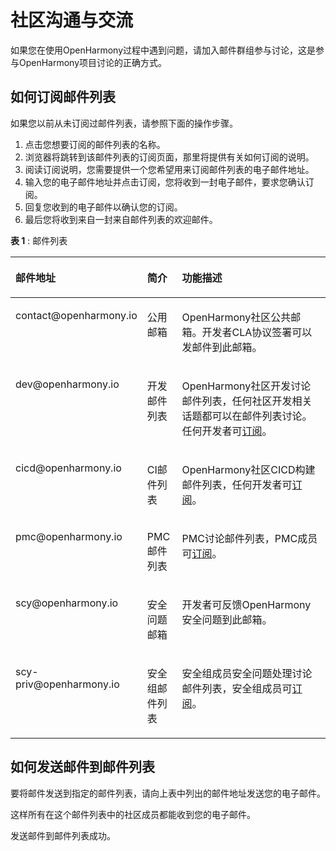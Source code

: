 # 社区沟通与交流<a name="ZH-CN_TOPIC_0000001051853133"></a>

如果您在使用OpenHarmony过程中遇到问题，请加入邮件群组参与讨论，这是参与OpenHarmony项目讨论的正确方式。

## 如何订阅邮件列表<a name="section103251821112117"></a>

如果您以前从未订阅过邮件列表，请参照下面的操作步骤。

1.  点击您想要订阅的邮件列表的名称。
2.  浏览器将跳转到该邮件列表的订阅页面，那里将提供有关如何订阅的说明。
3.  阅读订阅说明，您需要提供一个您希望用来订阅邮件列表的电子邮件地址。
4.  输入您的电子邮件地址并点击订阅，您将收到一封电子邮件，要求您确认订阅。
5.  回复您收到的电子邮件以确认您的订阅。
6.  最后您将收到来自一封来自邮件列表的欢迎邮件。

**表 1**  : 邮件列表

<a name="table198701222219"></a>
<table><thead align="left"><tr id="row16871202215210"><th class="cellrowborder" valign="top" width="20.757924207579244%" id="mcps1.2.4.1.1"><p id="p128719221213"><a name="p128719221213"></a><a name="p128719221213"></a>邮件地址</p>
</th>
<th class="cellrowborder" valign="top" width="11.65883411658834%" id="mcps1.2.4.1.2"><p id="p9227211844"><a name="p9227211844"></a><a name="p9227211844"></a>简介</p>
</th>
<th class="cellrowborder" valign="top" width="67.58324167583241%" id="mcps1.2.4.1.3"><p id="p28717224216"><a name="p28717224216"></a><a name="p28717224216"></a>功能描述</p>
</th>
</tr>
</thead>
<tbody><tr id="row1487115222219"><td class="cellrowborder" valign="top" width="20.757924207579244%" headers="mcps1.2.4.1.1 "><p id="p142153615915"><a name="p142153615915"></a><a name="p142153615915"></a>contact@openharmony.io</p>
</td>
<td class="cellrowborder" valign="top" width="11.65883411658834%" headers="mcps1.2.4.1.2 "><p id="p72211218412"><a name="p72211218412"></a><a name="p72211218412"></a>公用邮箱</p>
</td>
<td class="cellrowborder" valign="top" width="67.58324167583241%" headers="mcps1.2.4.1.3 "><p id="p1087114221623"><a name="p1087114221623"></a><a name="p1087114221623"></a><span id="text11580114031511"><a name="text11580114031511"></a><a name="text11580114031511"></a>OpenHarmony</span>社区公共邮箱。<span>开发者CLA协议签署可以发邮件到此邮箱。</span></p>
</td>
</tr>
<tr id="row107737404215"><td class="cellrowborder" valign="top" width="20.757924207579244%" headers="mcps1.2.4.1.1 "><p id="p148951611957"><a name="p148951611957"></a><a name="p148951611957"></a>dev@openharmony.io</p>
</td>
<td class="cellrowborder" valign="top" width="11.65883411658834%" headers="mcps1.2.4.1.2 "><p id="p822122113410"><a name="p822122113410"></a><a name="p822122113410"></a>开发邮件列表</p>
</td>
<td class="cellrowborder" valign="top" width="67.58324167583241%" headers="mcps1.2.4.1.3 "><p id="p16774144174210"><a name="p16774144174210"></a><a name="p16774144174210"></a><span id="text20103211124216"><a name="text20103211124216"></a><a name="text20103211124216"></a>OpenHarmony</span><span>社区开发讨论邮件列表，任何社区开发相关话题都可以在邮件列表讨论。任何开发者可</span><a href="https://lists.openatom.io/postorius/lists/dev.openharmony.io" target="_blank" rel="noopener noreferrer">订阅</a><span>。</span></p>
</td>
</tr>
<tr id="row7871622728"><td class="cellrowborder" valign="top" width="20.757924207579244%" headers="mcps1.2.4.1.1 "><p id="p44601613113817"><a name="p44601613113817"></a><a name="p44601613113817"></a>cicd@openharmony.io</p>
</td>
<td class="cellrowborder" valign="top" width="11.65883411658834%" headers="mcps1.2.4.1.2 "><p id="p222202115413"><a name="p222202115413"></a><a name="p222202115413"></a>CI邮件列表</p>
</td>
<td class="cellrowborder" valign="top" width="67.58324167583241%" headers="mcps1.2.4.1.3 "><p id="p16871822628"><a name="p16871822628"></a><a name="p16871822628"></a><span id="text174641244154914"><a name="text174641244154914"></a><a name="text174641244154914"></a>OpenHarmony</span>社区CICD构建邮件列表，任何开发者可<a href="https://lists.openatom.io/postorius/lists/cicd.openharmony.io" target="_blank" rel="noopener noreferrer">订阅</a>。</p>
</td>
</tr>
<tr id="row8715135275716"><td class="cellrowborder" valign="top" width="20.757924207579244%" headers="mcps1.2.4.1.1 "><p id="p3716452175711"><a name="p3716452175711"></a><a name="p3716452175711"></a>pmc@openharmony.io</p>
</td>
<td class="cellrowborder" valign="top" width="11.65883411658834%" headers="mcps1.2.4.1.2 "><p id="p112292113412"><a name="p112292113412"></a><a name="p112292113412"></a>PMC邮件列表</p>
</td>
<td class="cellrowborder" valign="top" width="67.58324167583241%" headers="mcps1.2.4.1.3 "><p id="p1571612525573"><a name="p1571612525573"></a><a name="p1571612525573"></a>PMC讨论邮件列表，PMC成员可<a href="https://lists.openatom.io/postorius/lists/pmc.openharmony.io/" target="_blank" rel="noopener noreferrer">订阅</a>。</p>
</td>
</tr>
<tr id="row77591655145717"><td class="cellrowborder" valign="top" width="20.757924207579244%" headers="mcps1.2.4.1.1 "><p id="p311833519387"><a name="p311833519387"></a><a name="p311833519387"></a>scy@openharmony.io</p>
</td>
<td class="cellrowborder" valign="top" width="11.65883411658834%" headers="mcps1.2.4.1.2 "><p id="p11530134203816"><a name="p11530134203816"></a><a name="p11530134203816"></a>安全问题邮箱</p>
</td>
<td class="cellrowborder" valign="top" width="67.58324167583241%" headers="mcps1.2.4.1.3 "><p id="p20127152355810"><a name="p20127152355810"></a><a name="p20127152355810"></a>开发者可反馈<span id="text162005351389"><a name="text162005351389"></a><a name="text162005351389"></a>OpenHarmony</span>安全问题到此邮箱。</p>
</td>
</tr>
<tr id="row1713010314581"><td class="cellrowborder" valign="top" width="20.757924207579244%" headers="mcps1.2.4.1.1 "><p id="p311943316586"><a name="p311943316586"></a><a name="p311943316586"></a>scy-priv@openharmony.io</p>
</td>
<td class="cellrowborder" valign="top" width="11.65883411658834%" headers="mcps1.2.4.1.2 "><p id="p10231211144"><a name="p10231211144"></a><a name="p10231211144"></a>安全组邮件列表</p>
</td>
<td class="cellrowborder" valign="top" width="67.58324167583241%" headers="mcps1.2.4.1.3 "><p id="p17119183319584"><a name="p17119183319584"></a><a name="p17119183319584"></a>安全组成员安全问题处理讨论邮件列表，安全组成员可<a href="https://lists.openatom.io/postorius/lists/scy-priv.openharmony.io/" target="_blank" rel="noopener noreferrer">订阅</a>。</p>
</td>
</tr>
</tbody>
</table>

## 如何发送邮件到邮件列表<a name="section09801118222"></a>

要将邮件发送到指定的邮件列表，请向上表中列出的邮件地址发送您的电子邮件。

这样所有在这个邮件列表中的社区成员都能收到您的电子邮件。

发送邮件到邮件列表成功。
